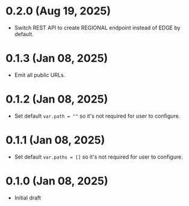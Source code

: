 # 0.2.0 (Aug 19, 2025)
* Switch REST API to create REGIONAL endpoint instead of EDGE by default.

# 0.1.3 (Jan 08, 2025)
* Emit all public URLs.

# 0.1.2 (Jan 08, 2025)
* Set default `var.path = ""` so it's not required for user to configure.

# 0.1.1 (Jan 08, 2025)
* Set default `var.paths = []` so it's not required for user to configure.

# 0.1.0 (Jan 08, 2025)
* Initial draft
